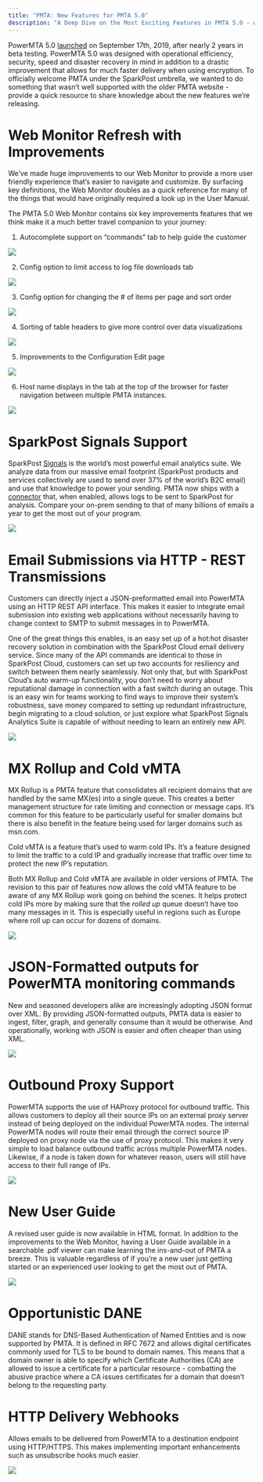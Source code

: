```yaml
---
title: "PMTA: New Features for PMTA 5.0"
description: "A Deep Dive on the Most Exciting Features in PMTA 5.0 - with GIFs!"
---
```


PowerMTA 5.0 [launched](https://www.sparkpost.com/blog/welcoming-powermta-5-0/) on September 17th, 2019, after nearly 2 years in beta testing. PowerMTA 5.0 was designed with operational efficiency, security, speed and disaster recovery in mind in addition to a drastic improvement that allows for much faster delivery when using encryption. To officially welcome PMTA under the SparkPost umbrella, we wanted to do something that wasn’t well supported with the older PMTA website - provide a quick resource to share knowledge about the new features we’re releasing. 

# Web Monitor Refresh with Improvements 

We’ve made huge improvements to our Web Monitor to provide a more user friendly experience that’s easier to navigate and customize. By surfacing key definitions, the Web Monitor doubles as a quick reference for many of the things that would have originally required a look up in the User Manual. 

The PMTA 5.0 Web Monitor contains six key improvements features that we think make it a much better travel companion to your journey:

1. Autocomplete support on “commands” tab to help guide the customer

![](media/pmta50features/PMTAcommands.gif)

2. Config option to limit access to log file downloads tab

![](media/pmta50features/configLimitLogs.png)

3. Config option for changing the # of items per page and sort order

![](media/pmta50features/DefaultSortConfig.JPG)

4. Sorting of table headers to give more control over data visualizations

![](media/pmta50features/SortColumns.gif)

5. Improvements to the Configuration Edit page

![](media/pmta50features/ConfigEdit.gif)

6. Host name displays in the tab at the top of the browser for faster navigation between multiple PMTA instances.

![](media/pmta50features/HostnameTab.JPG)


# SparkPost Signals Support 

SparkPost [Signals](https://www.sparkpost.com/platform/signals/) is the world’s most powerful email analytics suite. We analyze data from our massive email footprint (SparkPost products and services collectively are used to send over 37% of the world’s B2C email) and use that knowledge to power your sending. PMTA now ships with a [connector](https://www.sparkpost.com/blog/deploy-sparkpost-signals-for-on-premises-part-1/) that, when enabled, allows logs to be sent to SparkPost for analysis. Compare your on-prem sending to that of many billions of emails a year to get the most out of your program. 

![](media/pmta50features/Signals.gif)


# Email Submissions via HTTP - REST Transmissions 

Customers can directly inject a JSON-preformatted email into PowerMTA using an HTTP REST API interface. This makes it easier to integrate email submission into existing web applications without necessarily having to change context to SMTP to submit messages in to PowerMTA.

One of the great things this enables, is an easy set up of a hot:hot disaster recovery solution in combination with the SparkPost Cloud email delivery service. Since many of the API commands are identical to those in SparkPost Cloud, customers can set up two accounts for resiliency and switch between them nearly seamlessly. Not only that, but with SparkPost Cloud’s auto warm-up functionality, you don’t need to worry about reputational damage in connection with a fast switch during an outage. This is an easy win for teams working to find ways to improve their system’s robustness, save money compared to setting up redundant infrastructure, begin migrating to a cloud solution, or just explore what SparkPost Signals Analytics Suite is capable of without needing to learn an entirely new API. 

![](media/pmta50features/JSONtoEmail.JPG)


# MX Rollup and Cold vMTA

MX Rollup is a PMTA feature that consolidates all recipient domains that are handled by the same MX(es) into a single queue. This creates a better management structure for rate limiting and connection or message caps. It’s common for this feature to be particularly useful for smaller domains but there is also benefit in the feature being used for larger domains such as msn.com. 

Cold vMTA is a feature that’s used to warm cold IPs. It’s a feature designed to limit the traffic to a cold IP and gradually increase that traffic over time to protect the new IP’s reputation. 

Both MX Rollup and Cold vMTA are available in older versions of PMTA. The revision to this pair of features now allows the cold vMTA feature to be aware of any MX Rollup work going on behind the scenes. It helps protect cold IPs more by making sure that the _rolled up_ queue doesn’t have too many messages in it. This is especially useful in regions such as Europe where roll up can occur for dozens of domains. 

![](media/pmta50features/MXrolllup.gif)

# JSON-Formatted outputs for PowerMTA monitoring commands

New and seasoned developers alike are increasingly adopting JSON format over XML. By providing JSON-formatted outputs, PMTA data is easier to ingest, filter, graph, and generally consume than it would be otherwise. And operationally, working with JSON is easier and often cheaper than using XML.

![](media/pmta50features/JSONstatus.JPG)

# Outbound Proxy Support 

PowerMTA supports the use of HAProxy protocol for outbound traffic. This allows customers to deploy all their source IPs on an external proxy server instead of being deployed on the individual PowerMTA nodes. The internal PowerMTA nodes will route their email through the correct source IP deployed on proxy node via the use of proxy protocol. This makes it very simple to load balance outbound traffic across multiple PowerMTA nodes. Likewise, if a node is taken down for whatever reason, users will still have access to their full range of IPs.

![](media/pmta50features/HAProxy.JPG)


# New User Guide

A revised user guide is now available in HTML format. In addition to the improvements to the Web Monitor, having a User Guide available in a searchable .pdf viewer can make learning the ins-and-out of PMTA a breeze. This is valuable regardless of if you’re a new user just getting started or an experienced user looking to get the most out of PMTA. 

![](media/pmta50features/UsersGuide.gif)


# Opportunistic DANE

DANE stands for DNS-Based Authentication of Named Entities and is now supported by PMTA. It is defined in RFC 7672 and allows digital certificates commonly used for TLS to be bound to domain names. This means that a domain owner is able to specify which Certificate Authorities (CA) are allowed to issue a certificate for a particular resource - combatting the abusive practice where a CA issues certificates for a domain that doesn’t belong to the requesting party. 


# HTTP Delivery Webhooks

Allows emails to be delivered from PowerMTA to a destination endpoint using HTTP/HTTPS. This makes implementing important enhancements such as unsubscribe hooks much easier. 

![](media/pmta50features/emailtoJSON.JPG)

